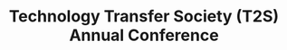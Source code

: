 ---
dateStart: 2009-10-02
dateEnd:
title: "Technology Transfer Society (T2S) Annual Conference"
venue: "Technology Transfer Society (T2S) Annual Conference"
organizer: Margaret Clements
credit: "Placess & Spaces"
city: Greensboro
state: NC
country: USA
pdfLink: 20091002-technology-transfer-conference.pdf
venueImages:
 - sm: image01.sm.jpg
   lg: image01.lg.jpg
---